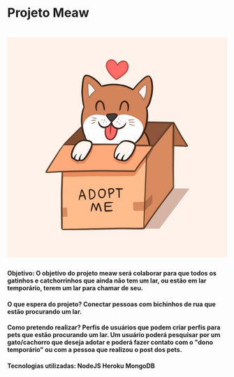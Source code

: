 <h1>Projeto Meaw<h1>

<img src="https://github.com/camila-marquesbr/Meaw-Projeto/blob/main/Meaw.jpg">

<h4>Objetivo: O objetivo do projeto meaw será colaborar para que todos os gatinhos e catchorrinhos que ainda não tem um lar, ou estão em lar temporário, terem um lar para chamar de seu.<h4>

<h4>O que espera do projeto? 
Conectar pessoas com bichinhos de rua que estão procurando um lar.<h4>

<h4>Como pretendo realizar?
Perfis de usuários que podem criar perfis para pets que estão procurando um lar.
Um usuário poderá pesquisar por um gato/cachorro que deseja adotar e poderá fazer contato com o "dono temporário" ou com a pessoa que realizou o post dos pets.<h4>

<h4>Tecnologias utilizadas:
NodeJS
Heroku
MongoDB
<h4>
